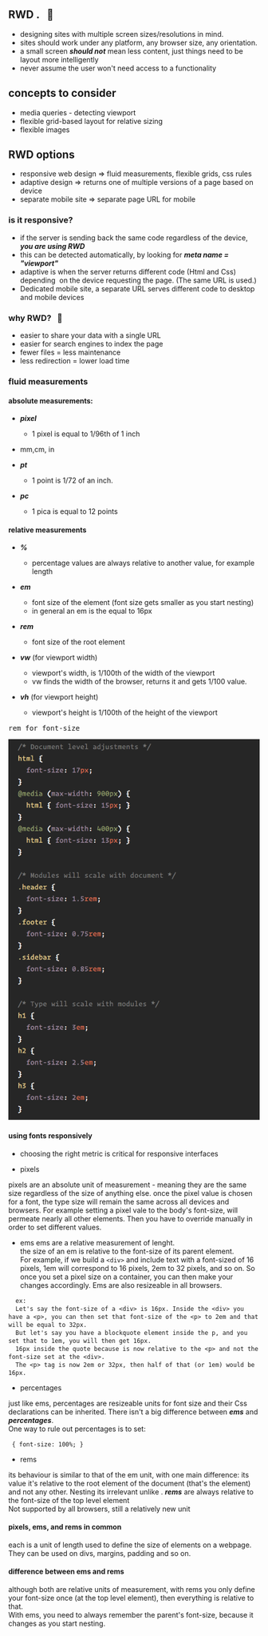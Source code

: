 ## RWD . &nbsp; 📄 

- designing sites with multiple screen sizes/resolutions in mind.
- sites should work under any platform, any browser size, any orientation.
- a small screen ***should not*** mean less content, just things need to be 
  layout more intelligently
- never assume the user won't need access to a functionality

## concepts to consider

- media queries - detecting viewport
- flexible grid-based layout for relative sizing
- flexible images

## RWD options

- responsive web design => fluid measurements, flexible grids, css rules
- adaptive design => returns one of multiple versions of a page based on device
- separate mobile site => separate page URL for mobile

### is it responsive? 
- if the server is sending back the same code regardless of the device, 
  ***you are using RWD***
- this can be detected automatically, by looking for ***meta name = 
  "viewport"***
- adaptive is when the server returns different code (Html and Css) depending
  on the device requesting the page. (The same URL is used.)     
- Dedicated mobile site, a separate URL serves different code to desktop and 
  mobile devices

### why RWD? &nbsp; :ship:
- easier to share your data with a single URL
- easier for search engines to index the page
- fewer files = less maintenance
- less redirection = lower load time


### fluid measurements

#### absolute measurements:
- ***pixel*** 
  + 1 pixel is equal to 1/96th of 1 inch

- mm,cm, in

- ***pt***
  + 1 point is 1/72 of an inch.

- ***pc***
  + 1 pica is equal to 12 points


#### relative measurements

- ***%***
  + percentage values are always relative to another value, for example length

- ***em***
  + font size of the element (font size gets smaller as you start nesting)
  + in general an em is the equal to 16px

- ***rem***
  + font size of the root element

- ***vw*** (for viewport width)
  + viewport's width, is 1/100th of the width of the viewport
  + vw finds the width of the browser, returns it and gets 1/100 value.

- ***vh*** (for viewport height)
  + viewport's height is 1/100th of the height of the viewport


<kbd>rem for font-size</kbd>

![](images/rems.png)



#### using fonts responsively
- choosing the right metric is critical for responsive interfaces

+ pixels

pixels are an absolute unit of measurement - meaning they are the same size regardless of the size of anything else.
once the pixel value is chosen for a font, the type size will remain the same across all devices and browsers.
For example setting a pixel vale to the body's font-size, will permeate nearly
all other elements. Then you have to override manually in order to set different values.

+ ems
ems are a relative measurement of lenght.   
the size of an em is relative to the font-size of its parent element.      
For example, if we build a ```<div>``` and include text with a font-sized of 16 pixels, 1em will correspond to 16 pixels, 2em to 32 pixels, and so on.
So once you set a pixel size on a container, you can then make your changes accordingly. Ems are also resizeable in all browsers.

```
  ex:
  Let's say the font-size of a <div> is 16px. Inside the <div> you have a <p>, you can then set that font-size of the <p> to 2em and that will be equal to 32px.
  But let's say you have a blockquote element inside the p, and you set that to 1em, you will then get 16px.    
  16px inside the quote because is now relative to the <p> and not the font-size set at the <div>.   
  The <p> tag is now 2em or 32px, then half of that (or 1em) would be 16px.

```



+ percentages

just like ems, percentages are resizeable units for font size and their Css declarations can be inherited. There isn't a big difference between ***ems*** and ***percentages***.  
One way to rule out percentages is to set:
```
 { font-size: 100%; }

```

+ rems

its behaviour is similar to that of the em unit, with one main difference:
its value it's relative to the root element of the document (that's the <html> element) and not any other. Nesting its irrelevant unlike <ems>.
***rems*** are always relative to the font-size of the top level <html> element   
Not supported by all browsers, still a relatively new unit

#### pixels, ems, and rems in common
each is a unit of length used to define the size of elements on a webpage.
They can be used on divs, margins, padding and so on.

#### difference between ems and rems

although both are relative units of measurement, with rems you only define your font-size once (at the top level <html> element), then everything is relative to that.   
With ems, you need to always remember the parent's font-size, because it changes as you start nesting.
















